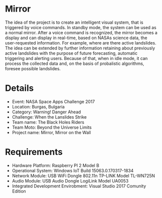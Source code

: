 # Mirror
The idea of the project is to create an intelligent visual system, that is triggered by voice commands. In standby mode, the system can be used as a normal mirror. After a voice command is recognized, the mirror becomes a display and can display in real-time, based on NASAs science data, the user-requested information. For example, where are there active landslides. The idea can be extended by further information retaining about previously active landslides with the purpose of future forecasting, automatic triggering and alerting users. Because of that, when in idle mode, it can process the collected data and, on the basis of probalistic algorithms, foresee possible landslides.

# Details
* Event: NASA Space Apps Challenge 2017
* Location: Burgas, Bulgaria
* Category: Warning! Danger Ahead
* Challenge: When the Lanslides Strike
* Team name: The Black Holes Riders
* Team Moto: Beyond the Universe Limits
* Project name: Mirror, Mirror on the Wall

# Requirements
* Hardware Platform: Raspberry PI 2 Model B
* Operational System: Windows IoT Build 15063.0.170317-1834
* Network Module: USB WiFi Dongle 802.11n TP-LINK Model TL-WN725N
* Audio Module: USB Audio Dongle LogiLink Model UA0053
* Integrated Development Envirobment: Visual Studio 2017 Comunity Edition


